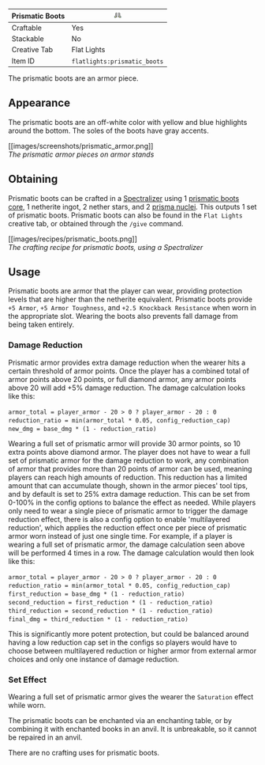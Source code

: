 | Prismatic Boots | ![](https://github.com/Syi-I/FlatLights/blob/gear_beta/src/main/resources/assets/flatlights/textures/item/prismatic_boots.png) |
|-----------------|--------------------------------------------------------------------------------------------------------------------------------|
| Craftable       | Yes                                                                                                                            |
| Stackable       | No                                                                                                                             |
| Creative Tab    | Flat Lights                                                                                                                    |
| Item ID         | `flatlights:prismatic_boots`                                                                                                   |

The prismatic boots are an armor piece.

## Appearance
The prismatic boots are an off-white color with yellow and blue highlights around the bottom. The soles of the boots have gray accents.

[[images/screenshots/prismatic_armor.png]]  
_The prismatic armor pieces on armor stands_

## Obtaining
Prismatic boots can be crafted in a [Spectralizer](Spectralizer) using 1 [prismatic boots core](Prismatic-Boots-Core), 1 netherite ingot, 2 nether stars, and 2 [prisma nuclei](Prisma-Nucleus). This outputs 1 set of prismatic boots. Prismatic boots can also be found in the `Flat Lights` creative tab, or obtained through the `/give` command.

[[images/recipes/prismatic_boots.png]]  
*The crafting recipe for prismatic boots, using a Spectralizer*

## Usage
Prismatic boots are armor that the player can wear, providing protection levels that are higher than the netherite equivalent. Prismatic boots provide `+5 Armor`, `+5 Armor Toughness`, and `+2.5 Knockback Resistance` when worn in the appropriate slot. Wearing the boots also prevents fall damage from being taken entirely.

### Damage Reduction
Prismatic armor provides extra damage reduction when the wearer hits a certain threshold of armor points. Once the player has a combined total of armor points above 20 points, or full diamond armor, any armor points above 20 will add +5% damage reduction. The damage calculation looks like this: 

`armor_total = player_armor - 20 > 0 ? player_armor - 20 : 0`   
`reduction_ratio = min(armor_total * 0.05, config_reduction_cap)`   
`new_dmg = base_dmg * (1 - reduction_ratio)`

Wearing a full set of prismatic armor will provide 30 armor points, so 10 extra points above diamond armor. The player does not have to wear a full set of prismatic armor for the damage reduction to work, any combination of armor that provides more than 20 points of armor can be used, meaning players can reach high amounts of reduction. This reduction has a limited amount that can accumulate though, shown in the armor pieces' tool tips, and by default is set to 25% extra damage reduction. This can be set from 0-100% in the config options to balance the effect as needed. While players only need to wear a single piece of prismatic armor to trigger the damage reduction effect, there is also a config option to enable 'multilayered reduction', which applies the reduction effect once per piece of prismatic armor worn instead of just one single time. For example, if a player is wearing a full set of prismatic armor, the damage calculation seen above will be performed 4 times in a row. The damage calculation would then look like this:

`armor_total = player_armor - 20 > 0 ? player_armor - 20 : 0`   
`reduction_ratio = min(armor_total * 0.05, config_reduction_cap)`   
`first_reduction = base_dmg * (1 - reduction_ratio)`    
`second_reduction = first_reduction * (1 - reduction_ratio)`     
`third_reduction = second_reduction * (1 - reduction_ratio)`     
`final_dmg = third_reduction * (1 - reduction_ratio)`

This is significantly more potent protection, but could be balanced around having a low reduction cap set in the configs so players would have to choose between multilayered reduction or higher armor from external armor choices and only one instance of damage reduction.

### Set Effect
Wearing a full set of prismatic armor gives the wearer the `Saturation` effect while worn.

The prismatic boots can be enchanted via an enchanting table, or by combining it with enchanted books in an anvil. It is unbreakable, so it cannot be repaired in an anvil.

There are no crafting uses for prismatic boots.
